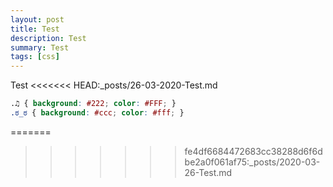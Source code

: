 ```yaml
---
layout: post
title: Test
description: Test
summary: Test
tags: [css]
---
```


Test
<<<<<<< HEAD:_posts/26-03-2020-Test.md

```css
.♫ { background: #222; color: #FFF; } 
.ಠ_ಠ { background: #ccc; color: #fff; }
```
=======
>>>>>>> fe4df6684472683cc38288d6f6dbe2a0f061af75:_posts/2020-03-26-Test.md
